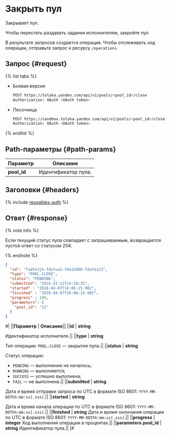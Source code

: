 # Закрыть пул

Закрывает пул.

Чтобы перестать раздавать задания исполнителям, закройте пул.

В результате запросов создается операция. Чтобы отслеживать ход операции, отправьте запрос к ресурсу `/operations`.

## Запрос {#request}

{% list tabs %}

- Боевая версия

  ```bash
  POST https://toloka.yandex.com/api/v1/pools/<pool_id>/close
  Authorization: OAuth <OAuth token>
  ```

- Песочница

  ```bash
  POST https://sandbox.toloka.yandex.com/api/v1/pools/<pool_id>/close
  Authorization: OAuth <OAuth token>
  ```
{% endlist %}

## Path-параметры {#path-params}

Параметр | Описание
----- | -----
**pool_id** | Идентификатор пула.


## Заголовки {#headers}

{% include [reusables-auth](../_includes/reusables/id-reusables/auth.md) %}


## Ответ {#response}

{% note info %}

Если текущий статус пула совпадает с запрашиваемым, возвращается пустой ответ со статусом 204.

{% endnote %}


```json
{
  "id": "fadfe3jk-fdafue2-fda32890-fdafdi23",
  "type": "POOL.CLOSE",
  "status": "PENDING",
  "submitted": "2015-22-12T14:18:35",
  "started" : "2016-04-07T16:06:15.902",
  "finished" : "2016-04-07T16:06:15.902",
  "progress" : 100,
  "parameters": {
    "pool_id": "21"
  }
}
```
#|
||**Параметр** | **Описание**||
||**id** | **string**

Идентификатор исполнителя.||
||**type** | **string**

Тип операции: `POOL.CLOSE` — закрытие пула.||
||**status** | **string**

Статус операции:
- `PENDING` — выполнение не началось;
- `RUNNING` — выполняется;
- `SUCCESS` — успешно выполнена;
- `FAIL` — не выполнена.||
||**submitted** | **string**

Дата и время отправки запроса по UTC в формате ISO 8601: `YYYY-MM-DDThh:mm:ss[.sss]`.||
||**started** | **string**

Дата и время начала операции по UTC в формате ISO 8601: `YYYY-MM-DDThh:mm:ss[.sss]`.||
||**finished** | **string**
Дата и время окончания операции по UTC в формате ISO 8601: `YYYY-MM-DDThh:mm:ss[.sss]`.||
||**progress** | **integer**
Ход выполнения операции в процентах.||
||**parameters.pool_id** | **string**
Идентификатор пула.||
|#
